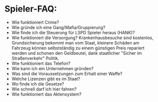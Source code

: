 # Spieler-FAQ:

- Wie funktioniert Crime?
- Wie gründe ich eine Gang/Mafia/Gruppierung?
- Wie finde ich die Steuerung für LSPD Spieler heraus (HANK)?
- Wie funktioniert die Versorgung? Krankenhausbesuche sind kostenlos, Grundsicherung bekommt man vom Staat, kleinere Schäden am Fahrzeug können selbstständig zu einem günstigen Preis repariert werden und schonen den Geldbeutel, dank staatlicher "Sicher im Straßenverkehr" Politik.
- Wie funktioniert das Telefon?
- Wie kann ich ein Unternehmen gründen?
- Was sind die Voraussetzungen zum Erhalt einer Waffe?
- Welche Lizenzen gibt es im Staat?
- Wo finde ich die Gesetze?
- Wie schnell darf ich hier fahren?
- Wie funktioniert das Aktensystem?

